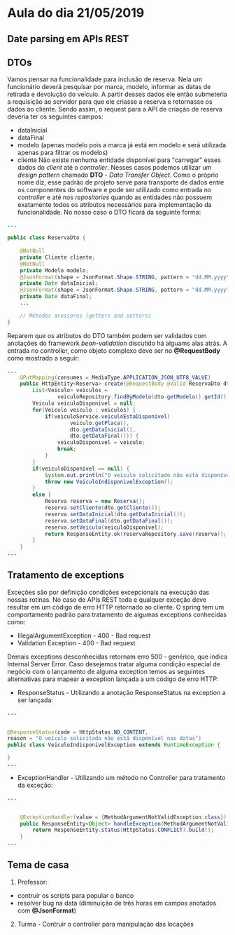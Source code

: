 # Aula do dia 21/05/2019 

## Date parsing em APIs REST

## DTOs
Vamos pensar na funcionalidade para inclusão de reserva. Nela um funcionário deverá pesquisar por marca, modelo, informar as datas de retirada e devolução do veículo. A partir desses dados ele então submeteria a requisição ao servidor para que ele criasse a reserva e retornasse os dados ao cliente. Sendo assim, o request para a API de criação de reserva deveria ter os seguintes campos:
 * dataInicial
 * dataFinal
 * modelo (apenas modelo pois a marca já está em modelo e será utilizada apenas para filtrar os modelos)
 * cliente
Não existe nenhuma entidade disponível para "carregar" esses dados do *client* até o *controller*. Nesses casos podemos utilizar um *design pattern* chamado **DTO** - *Data Transfer Object*.
Como o próprio nome diz, esse padrão de projeto serve para transporte de dados entre os componentes do software e pode ser utilizado como entrada no *controller* e até nos *repositories* quando as entidades não possuem exatamente todos os atributos necessários para implementação da funcionalidade. No nosso caso o DTO ficará da seguinte forma:
```java
...

public class ReservaDto {
	
	@NotNull
	private Cliente cliente;	
	@NotNull
	private Modelo modelo;
	@JsonFormat(shape = JsonFormat.Shape.STRING, pattern = "dd.MM.yyyy")
	private Date dataInicial;
	@JsonFormat(shape = JsonFormat.Shape.STRING, pattern = "dd.MM.yyyy")
	private Date dataFinal;
	...	

    // Métodos acessores (getters and setters)
}
```
Reparem que os atributos do DTO também podem ser validados com anotações do framework *bean-validation* discutido há alguams alas atrás. A entrada no controller, como objeto complexo deve ser no **@RequestBody** como mostrado a seguir:

```java
...
	@PutMapping(consumes = MediaType.APPLICATION_JSON_UTF8_VALUE)
	public HttpEntity<Reserva> create(@RequestBody @Valid ReservaDto dto) { 
		List<Veiculo> veiculos = 
				veiculoRepository.findByModelo(dto.getModelo().getId());
		Veiculo veiculoDisponivel = null;
		for(Veiculo veiculo : veiculos) {
			if(veiculoService.veiculoEstaDisponivel(
					veiculo.getPlaca(), 
					dto.getDataInicial(), 
					dto.getDataFinal())) {
				veiculoDisponivel = veiculo;
				break;				
			}
		}
		if(veiculoDisponivel == null) {
			System.out.println("O veículo solicitado não está disponível nas datas");
			throw new VeiculoIndisponivelException();
		}
		else {
			Reserva reserva = new Reserva();
			reserva.setCliente(dto.getCliente());
			reserva.setDataInicial(dto.getDataInicial());
			reserva.setDataFinal(dto.getDataFinal());
			reserva.setVeiculo(veiculoDisponivel);
			return ResponseEntity.ok(reservaRepository.save(reserva));
		}
	}
...

```

## Tratamento de exceptions
Exceções são por definição condições excepcionais na execução das nossas rotinas. No caso de APIs REST toda e qualquer exceção deve resultar em um código de erro HTTP retornado ao cliente. 
O spring tem um comportamento padrão para tratamento de algumas exceptions conhecidas como: 
 * IllegalArgumentException - 400 - Bad request
 * Validation Exception - 400 - Bad request

Demais exceptions desconhecidas retornam erro 500 - genérico, que indica Internal Server Error. Caso desejemos tratar alguma condição especial de negócio com o lançamento de alguma exception temos as seguintes alternativas para mapear a exception lançada a um código de erro HTTP:
 - ResponseStatus - Utilizando a anotação ResponseStatus na exception a ser lançada:

```java
...

	
@ResponseStatus(code = HttpStatus.NO_CONTENT, 
reason = "O veículo solicitado não está disponível nas datas")
public class VeiculoIndisponivelException extends RuntimeException {

}
...
```
 - ExceptionHandler - Utilizando um método no Controller para tratamento da exceção:

```java
...

	
	@ExceptionHandler(value = {MethodArgumentNotValidException.class})
	public ResponseEntity<Object> handleException(MethodArgumentNotValidException ex) {
		return ResponseEntity.status(HttpStatus.CONFLICT).build();
	}
...
```
## Tema de casa
1. Professor: 
  * contruir os scripts para popular o banco
  * resolver bug na data (diminuição de três horas em campos anotados com **@JsonFormat**)
2. Turma - Contruir o controller para manipulação das locações